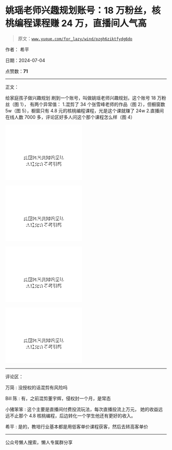# 姚瑶老师兴趣规划账号：18 万粉丝，核桃编程课程赚 24 万，直播间人气高

> 原文：[`www.yuque.com/for_lazy/wind/pzgh6ziktfydg6do`](https://www.yuque.com/for_lazy/wind/pzgh6ziktfydg6do)

作者： 希平

日期：2024-07-04

点赞数：**71**

* * *

正文：

给家庭孩子做兴趣规划 刷到一个账号，叫做姚瑶老师兴趣规划，这个账号 18 万粉丝（图 1）， 有两个异常值：
1.混剪了 34 个张雪峰老师的作品（图 2），但橱窗数 5w（图 5），橱窗只有 4.8 元的核桃编程课程，光是这个课就赚了 24w
2.直播间在线人数 7000 多，评论区好多人问这个那个课程怎么样（图 4）

![](img/bd4dcf41aec810e0806ace941f957f06.png "None")

![](img/2effe20f8a195229f98979569c068532.png "None")

![](img/35138b2cfafe044ce8c864c6b17cb09e.png "None")

![](img/10be9aeeb53fc5aca60915d88e01a35e.png "None")

* * *

评论区：

万简 : 没授权的话混剪有风险吗

Bill 陈 : 有，之前混剪董宇辉，侵权封一个月，是常态

小猪笨笨 : 这个主要是直播间付费投流玩法，每次直播投流上万元， 她的收益远远不止那个 4.8 核桃编程，后边转化一个学生他还有更好的收入。

希平 : 是的，教培行业基本都是用低客单价课程获客，然后去转高客单价

* * *

公众号懒人搜索，懒人专属群分享